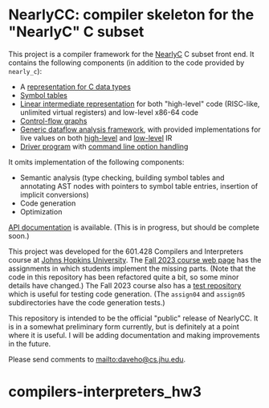 # NearlyCC: compiler skeleton for the "NearlyC" C subset

This project is a compiler framework for the [NearlyC](https://github.com/daveho/nearly_c)
C subset front end. It contains the following components (in addition to the code provided
by `nearly_c`):

* A [representation for C data types](https://daveho.github.io/nearly_cc/classType.html)
* [Symbol tables](https://daveho.github.io/nearly_cc/classSymbolTable.html)
* [Linear intermediate representation](https://daveho.github.io/nearly_cc/classInstructionSequence.html)
  for both "high-level" code (RISC-like, unlimited virtual registers)
  and low-level x86-64 code
* [Control-flow graphs](https://daveho.github.io/nearly_cc/classControlFlowGraph.html)
* [Generic dataflow analysis framework](https://daveho.github.io/nearly_cc/classDataflow.html),
  with provided implementations for live values on both
  [high-level](https://daveho.github.io/nearly_cc/classLiveVregsAnalysis.html) and
  [low-level](https://daveho.github.io/nearly_cc/classLiveMregsAnalysis.html)
  IR
* [Driver program](https://daveho.github.io/nearly_cc/main_8cpp.html) with
  [command line option handling](https://daveho.github.io/nearly_cc/classOptions.html)

It omits implementation of the following components:

* Semantic analysis (type checking, building symbol tables and annotating
  AST nodes with pointers to symbol table entries, insertion of implicit conversions)
* Code generation
* Optimization

[API documentation](https://daveho.github.io/nearly_cc) is available.
(This is in progress, but should be complete soon.)

This project was developed for the 601.428 Compilers and Interpreters
course at [Johns Hopkins University](http://www.jhu.edu/). The
[Fall 2023 course web page](https://jhucompilers.github.io/fall2023)
has the assignments in which students implement the missing parts.
(Note that the code in this repository has been refactored quite a bit,
so some minor details have changed.)  The Fall 2023 course also has
a [test repository](https://github.com/jhucompilers.github.io/fall2023-tests)
which is useful for testing code generation. (The `assign04` and
`assign05` subdirectories have the code generation tests.)

This repository is intended to be the official "public" release of
NearlyCC. It is in a somewhat preliminary form currently, but is
definitely at a point where it is useful. I will be adding documentation
and making improvements in the future.

Please send comments to <mailto:daveho@cs.jhu.edu>.
# compilers-interpreters_hw3
